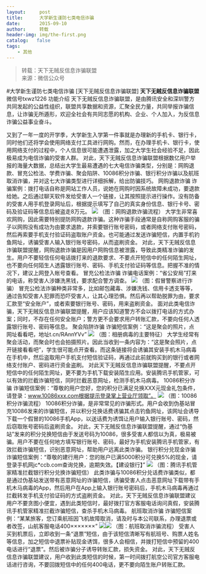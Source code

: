 ```yaml
---
layout:     post
title:      大学新生谨防七类电信诈骗
date:       2015-09-10
author:     转载
header-img: img/the-first.png
catalog:   false
tags:
    - 其他
---
```


<blockquote><p>转载：天下无贼反信息诈骗联盟<br>
来源：微信公众号</p></blockquote>

#大学新生谨防七类电信诈骗
[天下无贼反信息诈骗联盟]
**天下无贼反信息诈骗联盟**
微信号txwz1226
功能介绍
天下无贼反信息诈骗联盟，是由腾讯安全和深圳警方共同发起的公益性组织，联盟共享数据和资源，汇聚全民力量，共同举报诈骗信息，让诈骗无所遁形，欢迎全社会有共同志愿的机构、企业、个人加入，为反信息诈骗公益事业奋斗。

又到了一年一度的开学季，大学新生入学第一件事就是办理新的手机卡、银行卡，同时他们还将学会使用网络支付工具进行网购。然而，在办理手机卡、银行卡，使用网络支付的过程中，个人信息很可能遭遇泄露，加之大学生社会经验不足，因此极易成为电信诈骗的受害人群。
对此，天下无贼反信息诈骗联盟根据数亿用户举报的海量大数据，总结出大学生最易遭遇的七大电信诈骗类型，分别是：网购退款、冒充公检法、学费诈骗、聚会陷阱、10086积分诈骗、银行积分诈骗以及航班取消诈骗，并对这七大诈骗类型进行详细拆解，给出防骗技巧。
网购退款诈骗
诈骗案例：拨打电话自称是网站工作人员，说她在网购时因系统故障未成功，要退款给她。之后通过聊天软件发给受害人一个链接，让其按照提示进行操作。没有防备的受害人用手机登录网址后，根据提示填写了自己的真实身份信息、银行卡号、密码及验证码等信息后被盗走8万元。
![]({{site.baseurl}}/postimg/3Frx8wcpibSvNJsujw9lhicuPevMDsUxyjhgDHlInibh2MnBwHe6vneoKpuePzglAAn5EUN0hC8v4csoEqdScBJkg.png)
（图：网购退款诈骗流程）
大学生非常喜欢网购，因此需要特别提防网购退款诈骗。这种诈骗手段通常是自称网购客服的骗子以网购没有成功为由要求退款，并索要银行账号密码，或者网络支付账号密码，然后再索要手机支付验证码盗取账户资金。也可能通过发送诈骗短信，内置手机钓鱼网址，诱骗受害人输入银行账号密码，从而盗刷资金。
对此，天下无贼反信息诈骗联盟提醒，网购退款诈骗是因用户网购信息被泄露，导致此类精准诈骗的发生。用户不要轻信任何电话拨打来的退款要求、不要点开短信中的任何陌生网址，也不要向任何陌生人透露银行账号、密码、手机支付验证码等信息。把握不准的情况下，建议上网登入帐号查看。
冒充公检法诈骗
诈骗电话案例：“省公安局”打来的电话，称受害人涉嫌洗黑钱，要求配合警方调查。
![]({{site.baseurl}}/postimg/3Frx8wcpibSvNJsujw9lhicuPevMDsUxyjUmDiaXDHibzaKSuicdxl2LB1z3oxiawhHzvlU0Sk02j8lpeNJBniaqAvclg.png)
（图：假冒警察进行诈骗）
冒充公检法诈骗种类非常多，比如邮包藏毒、涉嫌洗钱、信用卡透支等等，通过告知受害人犯罪而恐吓受害人，让其心理恐惧。然后再以帮助脱罪为由，要求汇款至“安全账户”，或者索要银行账号、密码，用来盗刷资金。
面对此类电信诈骗，天下无贼反信息诈骗联盟提醒，用户应该知道警方不会以拨打电话的方式办案；同时，不存在任何安全账户；警方更不会要求用户转账汇款，不要向任何人透露银行账号、密码等信息。
聚会陷阱诈骗
诈骗短信案例：“这是聚会的照片，点网址看看吧，地址t.cn/RAnnYVv”
![]({{site.baseurl}}/postimg/3Frx8wcpibSvNJsujw9lhicuPevMDsUxyjWD6NrXqOES8ajUyda6fL9DibD6JT7WyAMmfgw0LgynAIONXZBPYhHuA.png)
（图：相册病毒的主要特征）
大学生经常有聚会活动，而聚会时也会拍摄照片。因此当收到一条内容为：“这是聚会照片，点开链接看看吧”，学生很可能点开查看。而这条链接将会诱骗其安装手机木马病毒在手机中，然后盗取用户手机支付短信验证码，再通过此前就购买到的银行或者网络支付账户、密码进行资金盗刷。
对此天下无贼反信息诈骗联盟提醒，不要点开短信中的任何陌生网址，更不要为手机下载安装陌生应用。安装腾讯手机管家，可以有效的拦截诈骗短信，同时拦截恶意网址，检测手机木马病毒。
10086积分诈骗
诈骗短信案例：“尊敬的用户您好，您的积分已满足兑换XXX元现金礼包条件，请登录：www.10086xxx.com根据提示登录掌上营业厅领取”。
![]({{site.baseurl}}/postimg/3Frx8wcpibSvNJsujw9lhicuPevMDsUxyjvO5awP4ibzgekWhCsysFrQj7McJqC45dqTgbdJEjBnlafBbia0VD5Gkg.png)
（图：10086积分诈骗流程）
10086积分诈骗，是非常常见的诈骗形式。用户会收到伪基站冒充10086发来的诈骗短信，并以积分兑换话费诱骗其点击钓鱼网址，该网址会诱导下载一个假冒的10086手机App，以送话费为诱饵让用户输入银行账号、密码，然后窃取账号密码后盗刷资金。
对此，天下无贼反信息诈骗联盟提醒，通过“伪基站”发来的积分兑换短信由于发送号码为10086，很多受害人都信以为真，极易被骗。用户不要在任何地方填写银行账号、密码，最好为手机安装腾讯手机管家，有效拦截诈骗短信，识别恶意网址，帮助用户远离此类诈骗。
银行积分兑现金诈骗
诈骗短信案例：“尊敬的建行用户：您的账户已满5000积分可兑换5%的现金，请登录手机网jc*ccb.com查询兑换，逾期失效。【建设银行】”
![]({{site.baseurl}}/postimg/3Frx8wcpibSvNJsujw9lhicuPevMDsUxyjQiaVC54DVt3GYjkg59SS1UkGKZlh226oiah5xaicK5WHLOYxgXeU9pe5A.png)
（图：腾讯手机管家精准拦截银行积分兑换诈骗短信）
此类诈骗与10086积分兑话费诈骗类似，都是通过伪基站发送带有恶意网址的诈骗短信，诱骗受害人点击恶意网址下载带有手机木马病毒的App，然后用户在App上输入银行账号密码后，手机木马病毒再通过拦截转发手机支付验证码的方式盗刷资金。
对此，天下无贼反信息诈骗联盟建议用户不要贪图小便宜，遇到此类短信时，最好拨打官方客服电话询问真假，安装腾讯手机管家精准拦截诈骗短信，查杀手机木马病毒。
航班取消诈骗
诈骗短信案例：“某某旅客，您订乘航班因飞机故障取消，请及时与本公司联系，办理退票或者改签，山航客服电话400×××××××”
![]({{site.baseurl}}/postimg/3Frx8wcpibSvNJsujw9lhicuPevMDsUxyjUzHsmibicoB2Ukdeay3q2pB9mUaWG6e4SMuZ4WnWx5MMUko28HbUyteA.png)![](//res.wx.qq.com/mpres/htmledition/ueditor/themes/default/images/spacer.gif)
（图：航班取消诈骗流程）
受害人买到机票后，立即收到一条“退票”短信，由于该短信清晰写有航班号、购票人姓名等信息，加之短信中退票补贴现金诱饵，很多人会相信，并拨打短信中预留的400电话进行“退票”。然后被诈骗分子诱导转账汇款，损失资金。
对此，天下无贼反信息诈骗联盟建议，用户收到此类短信的时候，第一时间拨打航空公司官方客服电话进行咨询，不要回拨短信中的任何400电话，更不要向陌生账户转账汇款。
